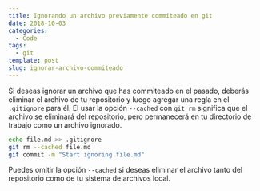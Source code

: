 ```yaml
---
title: Ignorando un archivo previamente commiteado en git
date: 2018-10-03
categories:
  - Code
tags:
  - git
template: post
slug: ignorar-archivo-commiteado
---
```


Si deseas ignorar un archivo que has commiteado en el pasado, deberás eliminar el archivo de tu repositorio y luego agregar una regla en el `.gitignore` para él. El usar la opción `--cached` con `git rm` significa que el archivo se eliminará del repositorio, pero permanecerá en tu directorio de trabajo como un archivo ignorado.

```bash
echo file.md >> .gitignore
git rm --cached file.md
git commit -m "Start ignoring file.md"
```

Puedes omitir la opción `--cached` si deseas eliminar el archivo tanto del repositorio como de tu sistema de archivos local.
